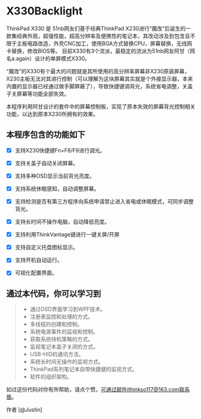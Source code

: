 # X330Backlight


ThinkPad X330 是 51nb网友们基于经典ThinkPad X230进行“魔改”后诞生的一款集经典外观，超强性能，超高分辨率及便携性的笔记本，其改动涉及到包含且不限于主板电路改造，外壳CNC加工，使用BGA方式替换CPU，屏幕替换，无线网卡替换，修改BIOS等。
目前X330有3个流派，最稳定的流派为51nb网友阿甘（网名a.again）设计的单屏模式X330。

“魔改”的X330有个最大的问题就是其所使用的高分辨率屏幕非X230原装屏幕，X230主板无法对其进行控制（可以理解为这块屏幕其实就是个外接显示器，本来内置的显示器已经通过做手脚屏蔽了），导致快捷键调背光，系统省电调整，关盖子关屏幕等功能全部失效。

本程序利用阿甘设计的套件中的屏幕控制板，实现了原本失效的屏幕背光控制相关功能，以达到原本X230所拥有的效果。


## 本程序包含的功能如下
- [x] 支持X230快捷键Fn+F8/F9进行调光。
- [x] 支持关盖子自动关闭屏幕。
- [x] 支持多种OSD显示当前背光亮度。
- [x] 支持系统休眠感知，自动调整屏幕。
- [x] 支持检测是否有第三方程序向系统申请禁止进入省电或休眠模式，可同步调整背光。
- [x] 支持长时间不操作电脑，自动降低亮度。
- [x] 支持利用ThinkVantage键进行一键关屏/开屏
- [x] 支持自定义托盘图标显示。
- [x] 支持开机自动运行。
- [x] 可视化配置界面。


## 通过本代码，你可以学习到
> * 通过OSD界面学习到WPF技术。
> * 注册表监控和处理的方式。
> * 多线程的创建和控制。
> * 系统电源事件的监视和控制。
> * 获取系统待机策略的方式。
> * 监视笔记本盖子关闭的方式。
> * USB-HID的通讯方法。
> * 系统长时间无操作的监视方式。
> * ThinkPad系列笔记本自带快捷键的监视方式。
> * 软件的组织架构。

如过这份代码对你有所帮助，请点个赞。可通过邮件ithinkso117@163.com联系我。

作者 [@Justin]   
